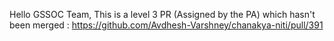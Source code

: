 Hello GSSOC Team,
This is a level 3 PR (Assigned by the PA) which hasn't been merged : https://github.com/Avdhesh-Varshney/chanakya-niti/pull/391
